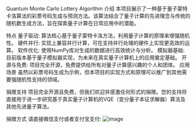 Quantum Monte Carlo Lottery Algorithm
介绍
本项目展示了一种基于量子蒙特卡洛算法的彩票号码生成与预测方法。该算法结合了量子计算的先进理念与传统的随机数生成方法，旨在探索量子计算在日常应用中的潜能。

特点
量子驱动: 算法核心基于量子蒙特卡洛方法，利用量子计算的原理来增强随机性。
硬件并行: 实现上兼容并行计算，可在支持并行处理的硬件上实现更高效的运算。
软件优化: 使用NumPy库对生成的数据进行高效统计与分析。
模拟器基础: 目前版本基于量子模拟器实现，为未来在真实量子计算机上的应用奠定基础。
开源与免费: 项目完全开源，免费提供给所有对量子计算感兴趣的个人和团体。
应用场景
虽然以彩票号码生成为示例，但本项目的实现方式和原理可以推广到其他需要强随机性支持的领域。

捐赠支持
项目完全开源且免费，但我们欢迎并感激任何形式的捐赠。您的支持将直接用于进一步研究基于真实量子计算机的VQE（变分量子本征求解器）算法及其他先进量子算法。

捐赠方式
请直接微信支付或者支付宝支付: 
![image](https://github.com/crystal-tensor/lotty/assets/29765585/3974e661-0377-4204-887c-95ca09a8ebe0)
